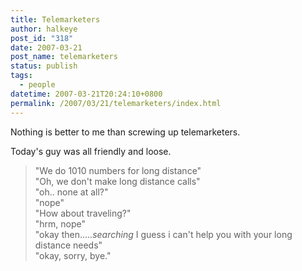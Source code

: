 ```yaml
---
title: Telemarketers
author: halkeye
post_id: "318"
date: 2007-03-21
post_name: telemarketers
status: publish
tags:
  - people
datetime: 2007-03-21T20:24:10+0800
permalink: /2007/03/21/telemarketers/index.html
---
```


Nothing is better to me than screwing up telemarketers.

Today's guy was all friendly and loose.

> "We do 1010 numbers for long distance"  
> "Oh, we don't make long distance calls"  
> "oh.. none at all?"  
> "nope"  
> "How about traveling?"  
> "hrm, nope"  
> "okay then.....*searching* I guess i can't help you with your long distance needs"  
> "okay, sorry, bye."  
